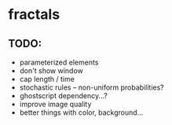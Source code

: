 # fractals

## TODO:
* parameterized elements
* don't show window
* cap length / time
* stochastic rules – non-uniform probabilities?
* ghostscript dependency...?
* improve image quality
* better things with color, background...
